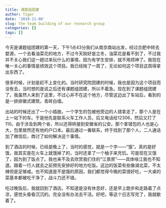 ```yaml
---
title: 课题组团建
author: Tiger
date: '2019-11-08'
slug: the team building of our research group
categories: []
tags: []
---
```


今天是课题组团建的第一天，下午1点43分我们从南京南站出发，经过合肥中转去婺源，一个去看油菜花的地方，不过今天刚好是立冬，油菜花是看不到了，不过我并不关心我们这一趟过来玩什么的事情，因为有学生安排，就不用烦神了。我现在唯一关心的事情是绩效这个项目。我已经拖了一周了，无论如何这个项目这周得拿出东西了。

很多时候，计划是赶不上变化的。当时研究院团建的时候，我也是因为这个项目而没有去，当时想的是说之后还有课题组团建，所以不着急。现在到了课题组团建了，我虽然人来到了这里，不过心并不在这个地方，尽管这边出了车站后，看到的是一排排徽式建筑，青砖白墙。

出站的时候还出了一个小插曲，一个学生的包被他旁边的人错拿走了，那个人是在上一站下的车。于是他先是联系火车工作人员，后又电话给12306，然后又打了110。由于涉及到两个省，所以还得转接到安徽省的公安。那个拿错包的人也是心大，包里居然还有他的户口本。最后通过一番联系，终于找到了那个人，二人通话加了微信后，商讨了如何解决这个事情。

到了酒店的时候，已经是晚上了，当时的感觉，就是一个字——“饿”。真的是好饿，我其实是在火车上就饿掉了的，当时还拿了一个柚子来充饥。可是现在又饿了，因为到了饭点了。我也来不及去欣赏我们住的“江景房”——具体啥江我也不知道。跟着一行人就去之前预先安排好的地方吃饭。这边的饭菜有些像湖北菜，不太辣但是足够咸。也不知道是不是饿的原因，我们都觉得今晚的菜很好吃，一大桌的菜基本都被吃干净了，战斗力还不错。

吃过晚饭后，我就回到了酒店。不知道是没有休息好，还是早上跑步和走路着了点凉，感觉头昏昏沉沉的。完全没有办法去干活。好吧，等这个日志写完了，我就歇着了。
